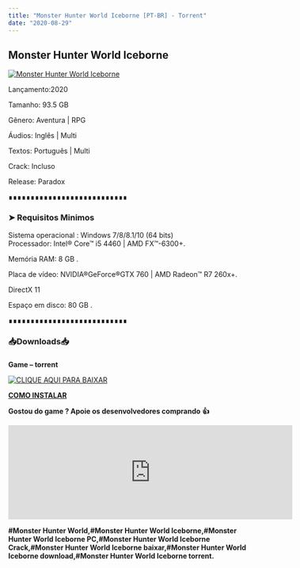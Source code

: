 ```yaml
---
title: "Monster Hunter World Iceborne [PT-BR] - Torrent"
date: "2020-08-29"
---
```


## Monster Hunter World Iceborne

[![](https://1.bp.blogspot.com/-3qWSVEPkCjY/XyEgS2xuAYI/AAAAAAAAA4k/YrBnKehdcGgn77yl9bmqO_uI0REWEJJfACLcBGAsYHQ/w640-h360/Monster-Hunter-World-Iceborne.jpeg "Monster Hunter World Iceborne")](https://1.bp.blogspot.com/-3qWSVEPkCjY/XyEgS2xuAYI/AAAAAAAAA4k/YrBnKehdcGgn77yl9bmqO_uI0REWEJJfACLcBGAsYHQ/s1920/Monster-Hunter-World-Iceborne.jpeg)

Lançamento:2020

Tamanho: 93.5 GB

Gênero: Aventura | RPG

Áudios: Inglês | Multi

Textos: Português | Multi

Crack: Incluso

Release: Paradox

  

∎∎∎∎∎∎∎∎∎∎∎∎∎∎∎∎∎∎∎∎∎∎∎∎∎∎∎

  

### ➤ Requisitos Minimos

Sistema operacional : Windows 7/8/8.1/10 (64 bits)  
Processador: Intel® Core™ i5 4460 | AMD FX™-6300+.

Memória RAM: 8 GB .

Placa de vídeo: NVIDIA®GeForce®GTX 760 | AMD Radeon™ R7 260x+.

DirectX 11

Espaço em disco: 80 GB .

∎∎∎∎∎∎∎∎∎∎∎∎∎∎∎∎∎∎∎∎∎∎∎∎∎∎∎

### 📥Downloads📥

### 

**Game – torrent**

[![](https://1.bp.blogspot.com/-RBh2DeQzAe8/XwRU-bThfxI/AAAAAAAAAyk/mhrHLuqp6DADYjlr9cMsETB9z8v9liz0wCLcBGAsYHQ/s320/3185816cd74683d96d375aa5f1443064.png "CLIQUE AQUI PARA BAIXAR")](https://stfly.me/u673jGjYO)

**[COMO INSTALAR](https://pirategamesgod.blogspot.com/p/suporte.html)**

**Gostou do game ? Apoie os desenvolvedores comprando** **👍**

<iframe frameborder="0" height="190" src="https://store.steampowered.com/widget/1118010/" width="574"></iframe>

**#Monster Hunter World,#Monster Hunter World Iceborne,#Monster Hunter World Iceborne PC,#Monster Hunter World Iceborne Crack,#Monster Hunter World Iceborne baixar,#Monster Hunter World Iceborne download,#Monster Hunter World Iceborne torrent.**
